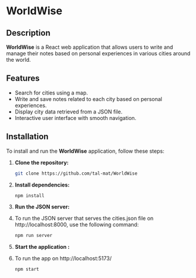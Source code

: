 # WorldWise

## Description

**WorldWise** is a React web application that allows users to write and manage their notes based on personal experiences in various cities around the world.

## Features

- Search for cities using a map.
- Write and save notes related to each city based on personal experiences.
- Display city data retrieved from a JSON file.
- Interactive user interface with smooth navigation.


## Installation

To install and run the **WorldWise** application, follow these steps:

1. **Clone the repository:**

   ```bash
   git clone https://github.com/tal-mat/WorldWise

2. **Install dependencies:**

    ```bash
   npm install

3. **Run the JSON server:**
4. 
   To run the JSON server that serves the cities.json file on http://localhost:8000, use the following command:
    ```bash
   npm run server
   
4. **Start the application :**
5. 
   To run the app on http://localhost:5173/
    ```bash
   npm start